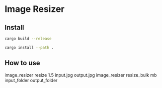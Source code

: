 # Image Resizer

## Install

```bash
cargo build --release

cargo install --path .
```

## How to use

image_resizer resize 1.5 input.jpg output.jpg
image_resizer resize_bulk mb input_folder output_folder
